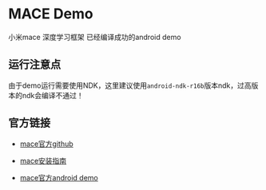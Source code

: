 # MACE Demo

小米mace 深度学习框架 已经编译成功的android demo

## 运行注意点

由于demo运行需要使用NDK，这里建议使用`android-ndk-r16b`版本ndk，过高版本的ndk会编译不通过！

## 官方链接

* [mace官方github](https://github.com/xiaomi/mace)

* [mace安装指南](https://mace.readthedocs.io/en/latest/installation/env_requirement.html)

* [mace官方android demo](https://github.com/XiaoMi/mace/tree/master/mace/examples/android)